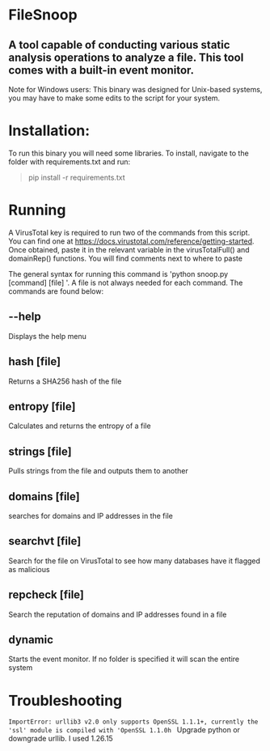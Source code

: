# FileSnoop

## A tool capable of conducting various static analysis operations to analyze a file. This tool comes with a built-in event monitor. 
Note for Windows users: This binary was designed for Unix-based systems, you may have to make some edits to the script for your system.

# Installation:
To run this binary you will need some libraries. To install, navigate to the folder with requirements.txt and run:
> pip install -r requirements.txt


# Running 
A VirusTotal key is required to run two of the commands from this script. You can find one at https://docs.virustotal.com/reference/getting-started. Once obtained, paste it in the relevant variable in the virusTotalFull() and domainRep() functions. You will find comments next to where to paste

The general syntax for running this command is 'python snoop.py [command] [file] '. A file is not always needed for each command. The commands are found below:

## --help

Displays the help menu

## hash [file]

Returns a SHA256 hash of the file

## entropy [file]

Calculates and returns the entropy of a file

## strings [file]

Pulls strings from the file and outputs them to another

## domains [file]

searches for domains and IP addresses in the file

## searchvt [file]

Search for the file on VirusTotal to see how many databases have it flagged as malicious

## repcheck [file]

Search the reputation of domains and IP addresses found in a file

## dynamic

Starts the event monitor. If no folder is specified it will scan the entire system


# Troubleshooting
`
ImportError: urllib3 v2.0 only supports OpenSSL 1.1.1+, currently the 'ssl' module is compiled with 'OpenSSL 1.1.0h 
`
Upgrade python or downgrade urllib. I used 1.26.15
